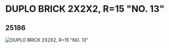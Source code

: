 # DUPLO BRICK 2X2X2, R=15 "NO. 13"
## 25186
![DUPLO BRICK 2X2X2, R=15 "NO. 13"](https://lc-www-live-s.legocdn.com/media/bricks/5/2/6138109.jpg)